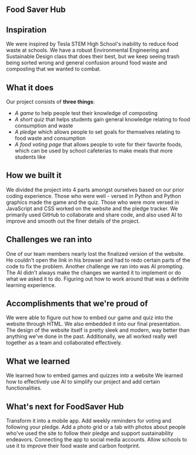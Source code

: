 ## Food Saver Hub

## Inspiration
We were inspired by Tesla STEM High School's inability to reduce food waste at schools. We have a robust Environmental Engineering and Sustainable Design class that does their best, but we keep seeing trash being sorted wrong and general confusion around food waste and composting that we wanted to combat.

## What it does
Our project consists of **three things**:
- _A game_ to help people test their knowledge of composting
- _A short quiz_ that helps students gain general knowledge relating to food consumption and waste
- _A pledge_ which allows people to set goals for themselves relating to food waste and consumption
- _A food voting page_ that allows people to vote for their favorite foods, which can be used by school cafeterias to make meals that more students like

## How we built it
We divided the project into 4 parts amongst ourselves based on our prior coding experience. Those who were well - versed in Python and Python graphics made the game and the quiz. Those who were more versed in JavaScript and CSS worked on the website and the pledge tracker.
We primarily used GitHub to collaborate and share code, and also used AI to improve and smooth out the
finer details of the project.

## Challenges we ran into
One of our team members nearly lost the finalized version of the website. He couldn't open the link in his browser and had to redo certain parts of the code to fix the problem.
Another challenge we ran into was AI prompting. The AI didn't always make the changes we wanted it to implement or do what we asked it to do. Figuring out how to work around that was a definite learning experience.

## Accomplishments that we're proud of
We were able to figure out how to embed our game and quiz into the website through HTML. We also embedded it into our final presentation.
The design of the website itself is pretty sleek and modern, way better than anything we've done in the past.
Additionally, we all worked really well together as a team and collaborated effectively.

## What we learned
We learned how to embed games and quizzes into a website
We learned how to effectively use AI to simplify our project and add certain functionalities.

## What's next for FoodSaver Hub
Transform it into a mobile app.
Add weekly reminders for voting and following your pledge.
Add a photo grid or a tab with photos about people who've used the site to follow their pledge and support sustainability endeavors.
Connecting the app to social media accounts. 
Allow schools to use it to improve their food waste and carbon footprint.
